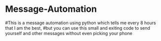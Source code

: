# Message-Automation
#This is a message automation using python which tells me every 8 hours that I am the best, 
#but you can use this small and exiting code to send yourself and other messages without even picking your phone 
